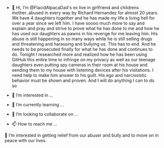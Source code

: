 - 👋 Hi, I’m @FlacidAlpacaDad's ex live in girlfriend and childrens mother..abused in every way by Richard Hernandez for almost 20 years. We have 4 daughters together and he has made my life a living hell for over a year since we left him. I have soooo much more to say and explain and pray and strive to prove what he has done to me and how he has used our daughters as pawns in his revenge for me leaving him. His abuse is still happening in so many ways while he is still selling drugs and threatening and harassing and bullying us. This has to end. And he needs to be prosecuted finally for what he has done and continues to do. Tonight I researched more and realized how he has been using GitHub this entire time to infringe on my privacy as well as our teenage daughters even putting spy cameras in their room at his house and sending them to my house with listening devices after his visitations. I need help to make him answer to his guilt. His ego and narcissistic behavior must be shown and proven. And I will do anything I can to do so

- 👀 I’m interested in ...
- 🌱 I’m currently learning ...
- 💞️ I’m looking to collaborate on ...
- 📫 How to reach me ...

<!---
FlacidAlpacaDad/FlacidAlpacaDad is a ✨ special ✨ repository because its `README.md` (this file) appears on your GitHub profile.
You can click the Preview link to take a look at your changes.
--->
   👀 I’m interested in getting relief from our abuser and bully and to move on in peace with our lives.
